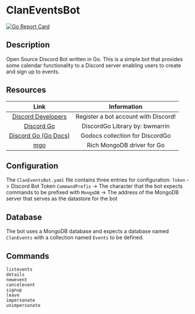 # ClanEventsBot
[![Go Report Card](https://goreportcard.com/badge/github.com/deefstes/ClanEventsBot)](https://goreportcard.com/report/github.com/deefstes/ClanEventsBot) 
## Description
Open Source Discord Bot written in Go. This is a simple bot that provides some calendar functionality to a Discord server enabling users to create and sign up to events.

## Resources
| Link | Information |
|:--: | :--: |
| [Discord Developers](https://discordapp.com/developers/applications/me) | Register a bot account with Discord! |
| [Discord Go](https://github.com/bwmarrin/discordgo) | DiscordGo Library by: bwmarrin |
| [Discord Go (Go Docs)](https://godoc.org/github.com/bwmarrin/discordgo) | Godocs collection for DiscordGo |
| [mgo](https://labix.org/mgo) | Rich MongoDB driver for Go |
  
## Configuration
The `ClanEventsBot.yaml` file contains three entries for configuration:
`Token` -> Discord Bot Token
`CommandPrefix` -> The character that the bot expects commands to be prefixed with
`MongoDB` -> The address of the MongoDB server that serves as the datastore for the bot

## Database
The bot uses a MongoDB database and expects a database named `ClanEvents` with a collection named `Events` to be defined.

## Commands
```
listevents
details
newevent
cancelevent
signup
leave
impersonate
unimpersonate
```